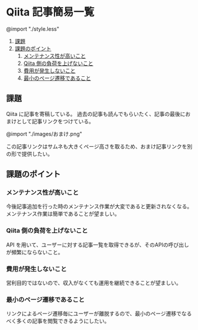 # Qiita 記事簡易一覧

@import "./style.less"

<!-- @import "[TOC]" {cmd="toc" depthFrom=2 depthTo=6 orderedList=true} -->

<!-- code_chunk_output -->

1. [課題](#課題)
2. [課題のポイント](#課題のポイント)
    1. [メンテナンス性が高いこと](#メンテナンス性が高いこと)
    2. [Qiita 側の負荷を上げないこと](#qiita-側の負荷を上げないこと)
    3. [費用が発生しないこと](#費用が発生しないこと)
    4. [最小のページ遷移であること](#最小のページ遷移であること)

<!-- /code_chunk_output -->

## 課題

Qiita に記事を寄稿している。
過去の記事も読んでもらいたく、記事の最後におまけとして記事リンクをつけている。

@import "./images/おまけ.png"

この記事リンクはサムネも大きくページ高さを取るため、おまけ記事リンクを別の形で提供したい。

## 課題のポイント

### メンテナンス性が高いこと

今後記事追加を行った時のメンテナンス作業が大変であると更新されなくなる。
メンテナンス作業は簡単であることが望ましい。

### Qiita 側の負荷を上げないこと

API を用いて、ユーザーに対する記事一覧を取得できるが、そのAPIの呼び出しが頻繁にならないこと。

### 費用が発生しないこと

営利目的ではないので、収入がなくても運用を継続できることが望ましい。

### 最小のページ遷移であること

リンクによるページ遷移毎にユーザーが離脱するので、最小のページ遷移でなるべく多くの記事を閲覧できるようにしたい。
